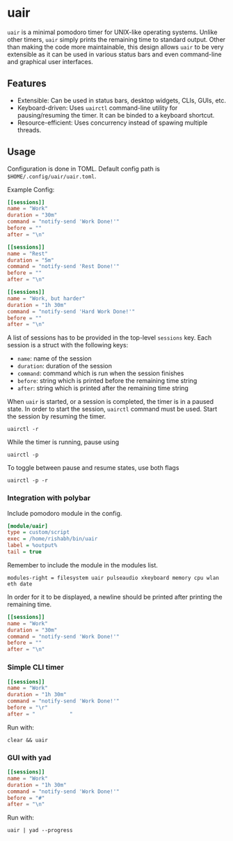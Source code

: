 # uair

`uair` is a minimal pomodoro timer for UNIX-like operating systems. Unlike other timers, `uair` simply prints the remaining time to standard output. Other than making the code more maintainable, this design allows `uair` to be very extensible as it can be used in various status bars and even command-line and graphical user interfaces.

## Features

- Extensible: Can be used in status bars, desktop widgets, CLIs, GUIs, etc.
- Keyboard-driven: Uses `uairctl` command-line utility for pausing/resuming the timer. It can be binded to a keyboard shortcut.
- Resource-efficient: Uses concurrency instead of spawing multiple threads.

## Usage

Configuration is done in TOML. Default config path is `$HOME/.config/uair/uair.toml`.

Example Config:

```toml
[[sessions]]
name = "Work"
duration = "30m"
command = "notify-send 'Work Done!'"
before = ""
after = "\n"

[[sessions]]
name = "Rest"
duration = "5m"
command = "notify-send 'Rest Done!'"
before = ""
after = "\n"

[[sessions]]
name = "Work, but harder"
duration = "1h 30m"
command = "notify-send 'Hard Work Done!'"
before = ""
after = "\n"
```

A list of sessions has to be provided in the top-level `sessions` key. Each session is a struct with the following keys:

- `name`: name of the session
- `duration`: duration of the session
- `command`: command which is run when the session finishes
- `before`: string which is printed before the remaining time string
- `after`: string which is printed after the remaining time string

When `uair` is started, or a session is completed, the timer is in a paused state. In order to start the session, `uairctl` command must be used. Start the session by resuming the timer.

```
uairctl -r
```

While the timer is running, pause using

```
uairctl -p
```

To toggle between pause and resume states, use both flags

```
uairctl -p -r
```

### Integration with polybar

Include pomodoro module in the config.

```ini
[module/uair]
type = custom/script
exec = /home/rishabh/bin/uair
label = %output%
tail = true
```

Remember to include the module in the modules list.

```
modules-right = filesystem uair pulseaudio xkeyboard memory cpu wlan eth date
```

In order for it to be displayed, a newline should be printed after printing the remaining time.

```toml
[[sessions]]
name = "Work"
duration = "30m"
command = "notify-send 'Work Done!'"
before = ""
after = "\n"
```

### Simple CLI timer

```toml
[[sessions]]
name = "Work"
duration = "1h 30m"
command = "notify-send 'Work Done!'"
before = "\r"
after = "           "
```

Run with:

```
clear && uair
```

### GUI with yad

```toml
[[sessions]]
name = "Work"
duration = "1h 30m"
command = "notify-send 'Work Done!'"
before = "#"
after = "\n"
```

Run with:

```
uair | yad --progress
```
